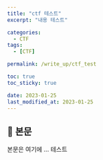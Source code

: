 ```yaml
---
title: "ctf 테스트"
excerpt: "내용 테스트"

categories:
  - CTF
tags:
  - [CTF]

permalink: /write_up/ctf_test

toc: true
toc_sticky: true

date: 2023-01-25
last_modified_at: 2023-01-25
---
```


## 🦥 본문

본문은 여기에 ...
테스트
